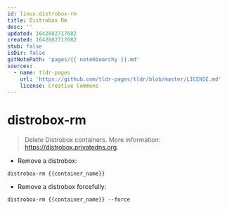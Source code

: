 ```yaml
---
id: linux.distrobox-rm
title: Distrobox Rm
desc: ''
updated: 1642882717682
created: 1642882717682
stub: false
isDir: false
gitNotePath: 'pages/{{ noteHiearchy }}.md'
sources:
  - name: tldr-pages
    url: 'https://github.com/tldr-pages/tldr/blob/master/LICENSE.md'
    license: Creative Commons
---
```

# distrobox-rm

> Delete Distrobox containers.
> More information: <https://distrobox.privatedns.org>.

- Remove a distrobox:

`distrobox-rm {{container_name}}`

- Remove a distrobox forcefully:

`distrobox-rm {{container_name}} --force`

